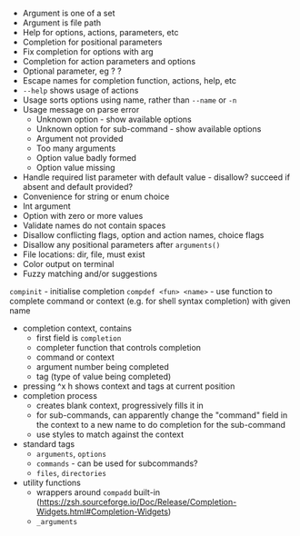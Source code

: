 - Argument is one of a set
- Argument is file path
- Help for options, actions, parameters, etc
- Completion for positional parameters
- Fix completion for options with arg
- Completion for action parameters and options
- Optional parameter, eg <choice>? <choice>? 
- Escape names for completion function, actions, help, etc
- `--help` shows usage of actions 
- Usage sorts options using name, rather than `--name` or `-n`
- Usage message on parse error
  - Unknown option - show available options
  - Unknown option for sub-command - show available options
  - Argument not provided
  - Too many arguments
  - Option value badly formed
  - Option value missing
- Handle required list parameter with default value - disallow? succeed if absent and default provided?
- Convenience for string or enum choice 
- Int argument
- Option with zero or more values
- Validate names do not contain spaces
- Disallow conflicting flags, option and action names, choice flags
- Disallow any positional parameters after `arguments()`
- File locations: dir, file, must exist
- Color output on terminal
- Fuzzy matching and/or suggestions

`compinit` - initialise completion
`compdef <fun> <name>` - use function to complete command or context (e.g. for shell syntax completion) with given name
- completion context, contains
  - first field is `completion` 
  - completer function that controls completion
  - command or context
  - argument number being completed
  - tag (type of value being completed)
- pressing ^x h shows context and tags at current position
- completion process
  - creates blank context, progressively fills it in
  - for sub-commands, can apparently change the "command" field in the context to a new name to do completion for the sub-command
  - use styles to match against the context
- standard tags
  - `arguments`, `options`
  - `commands` - can be used for subcommands?
  - `files`, `directories`
- utility functions
  - wrappers around `compadd` built-in (https://zsh.sourceforge.io/Doc/Release/Completion-Widgets.html#Completion-Widgets) 
  - `_arguments`
